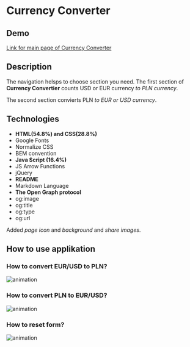 # Currency Converter

## Demo
[Link for main page of Currency Converter](https://sofyahreksoftware.github.io/currency-converter/)

## Description
The navigation helsps to choose section you need.
The first section of **Currency Convertier** counts USD or EUR currency *to PLN currency*.

The  second section convierts PLN *to EUR or USD currency*.



## Technologies
- **HTML(54.8%) and CSS(28.8%)**
- Google Fonts
- Normalize CSS
- BEM convention
- **Java Script (16.4%)**
- JS Arrow Functions
- jQuery
- **README**
- Markdown Language
- **The Open Graph protocol**
- og:image
- og:title
- og:type
- og:url 

Added *page icon* and *background* and *share images*.

## How to use applikation

### How to convert EUR/USD to PLN?

![animation](https://i.postimg.cc/pLSQgvcF/how-to-convert-eur-usd-to-pln.gif)

### How to convert PLN to EUR/USD?

![animation](https://i.postimg.cc/ZYXsSNfw/how-to-convert-pln-to-eur-usd.gif)

### How to reset form?

![animation](https://i.postimg.cc/RVbxrhkd/how-to-reset-form.gif)
